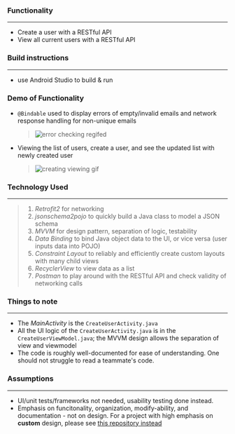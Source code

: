 ### Functionality
------
 * Create a user with a RESTful API
 * View all current users with a RESTful API


### Build instructions
------
* use Android Studio to build & run

### Demo of Functionality
* `@Bindable` used to display errors of empty/invalid emails and
  network response handling for non-unique emails
  > ![error checking regifed](https://user-images.githubusercontent.com/14288932/37560085-31b9efd6-2a08-11e8-9fa9-a53ff215cf24.gif)

* Viewing the list of users, create a user, and see the updated list with newly created user
  > ![creating viewing gif](https://user-images.githubusercontent.com/14288932/37560073-d990b97a-2a07-11e8-9dea-bb88a7e47556.gif)
  
### Technology Used
------
> 1. *Retrofit2* for networking
> 2. *jsonschema2pojo* to quickly build a Java class to model a JSON schema
> 3. *MVVM* for design pattern, separation of logic, testability
> 4. *Data Binding* to bind Java object data to the UI, or vice versa (user inputs data into POJO)
> 5. *Constraint Layout* to reliably and efficiently create custom layouts with many child views
> 6. *RecyclerView* to view data as a list
> 7. *Postman* to play around with the RESTful API and check validity of networking calls

### Things to note
------
* The *MainActivity* is the `CreateUserActivity.java`
* All the UI logic of the `CreateUserActivity.java` is in the `CreateUserViewModel.java`;
  the MVVM design allows the separation of view and viewmodel
* The code is roughly well-documented for ease of understanding.
  One should not struggle to read a teammate's code.

### Assumptions
------
* UI/unit tests/frameworks not needed, usability testing done instead.
* Emphasis on funcitonality, organization, modify-ability, and documentation - not on design.
  For a project with high emphasis on __custom__ design, please see [this repository instead](https://github.com/iAutoparkCars/StaffPickVideos/blob/master/README.md)
